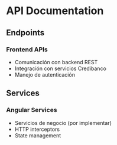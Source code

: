 # API Documentation

## Endpoints

### Frontend APIs
- Comunicación con backend REST
- Integración con servicios Credibanco
- Manejo de autenticación

## Services

### Angular Services
- Servicios de negocio (por implementar)
- HTTP interceptors
- State management
